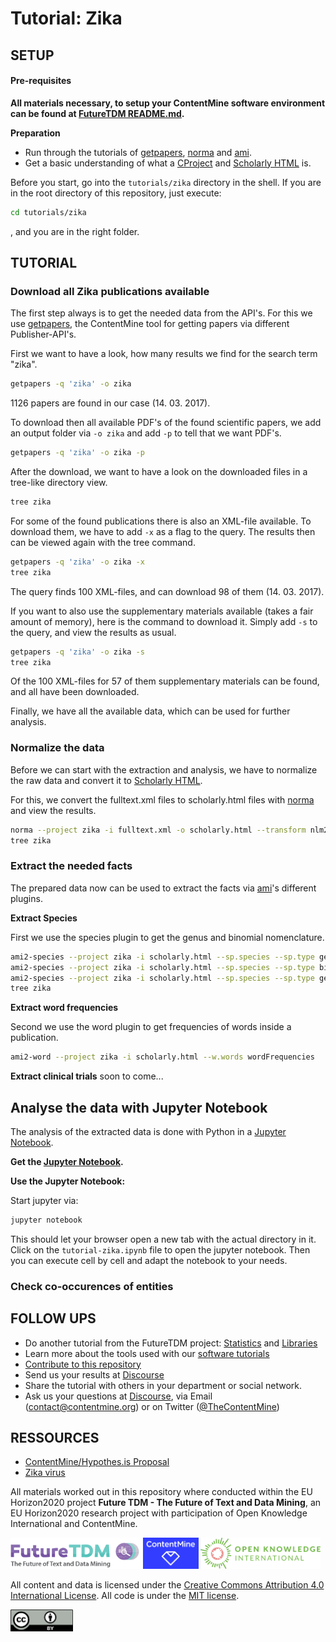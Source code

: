 # Tutorial: Zika

## SETUP
#### Pre-requisites

**All materials necessary, to setup your ContentMine software environment can be found at [FutureTDM README.md](../../README.md#preparation).**

**Preparation**
- Run through the tutorials of [getpapers](https://github.com/ContentMine/workshop-resources/tree/master/software-tutorials/cproject), [norma](https://github.com/ContentMine/workshop-resources/tree/master/software-tutorials/norma) and [ami](https://github.com/ContentMine/workshop-resources/tree/master/software-tutorials/ami).
- Get a basic understanding of what a [CProject](https://github.com/ContentMine/workshop-resources/tree/master/software-tutorials/cproject) and [Scholarly HTML](https://github.com/ContentMine/workshop-resources/tree/master/software-tutorials/sHTML) is.

Before you start, go into the ```tutorials/zika``` directory in the shell. If you are in the root directory of this repository, just execute:
```bash
cd tutorials/zika
```
, and you are in the right folder.

## TUTORIAL

### Download all Zika publications available
The first step always is to get the needed data from the API's. For this we use [getpapers](https://github.com/ContentMine/workshop-resources/tree/master/software-tutorials/cproject), the ContentMine tool for getting papers via different Publisher-API's.

First we want to have a look, how many results we find for the search term "zika".

```bash
getpapers -q 'zika' -o zika
```
1126 papers are found in our case (14. 03. 2017).

To download then all available PDF's of the found scientific papers, we add an output folder via ```-o zika``` and add ```-p``` to tell that we want PDF's.

```bash
getpapers -q 'zika' -o zika -p
```

After the download, we want to have a look on the downloaded files in a tree-like directory view.

```bash
tree zika
```

For some of the found publications there is also an XML-file available. To download them, we have to add ```-x``` as a flag to the query. The results then can be viewed again with the tree command.

```bash
getpapers -q 'zika' -o zika -x
tree zika
```
The query finds 100 XML-files, and can download 98 of them (14. 03. 2017).

If you want to also use the supplementary materials available (takes a fair amount of memory), here is the command to download it. Simply add ```-s``` to the query, and view the results as usual.

```bash
getpapers -q 'zika' -o zika -s
tree zika
```
Of the 100 XML-files for 57 of them supplementary materials can be found, and all have been downloaded.

Finally, we have all the available data, which can be used for further analysis.

### Normalize the data

Before we can start with the extraction and analysis, we have to normalize the raw data and convert it to [Scholarly HTML](https://github.com/ContentMine/workshop-resources/tree/master/software-tutorials/sHTML).

For this, we convert the fulltext.xml files to scholarly.html files with [norma](https://github.com/ContentMine/workshop-resources/tree/master/software-tutorials/norma) and view the results.

```bash
norma --project zika -i fulltext.xml -o scholarly.html --transform nlm2html
tree zika
```

### Extract the needed facts

The prepared data now can be used to extract the facts via [ami](https://github.com/ContentMine/workshop-resources/tree/master/software-tutorials/ami)'s different plugins.

**Extract Species**

First we use the species plugin to get the genus and binomial nomenclature.

```bash
ami2-species --project zika -i scholarly.html --sp.species --sp.type genus
ami2-species --project zika -i scholarly.html --sp.species --sp.type binomial
ami2-species --project zika -i scholarly.html --sp.species --sp.type genussp
tree zika
```

**Extract word frequencies**

Second we use the word plugin to get frequencies of words inside a publication. 

```bash
ami2-word --project zika -i scholarly.html --w.words wordFrequencies
```

**Extract clinical trials**
soon to come...

## Analyse the data with Jupyter Notebook

The analysis of the extracted data is done with Python in a [Jupyter Notebook](http://jupyter.org/).

**Get the [Jupyter Notebook](tutorial-zika.ipynb).**

**Use the Jupyter Notebook:**

Start jupyter via:
```bash
jupyter notebook
```
This should let your browser open a new tab with the actual directory in it. Click on the ```tutorial-zika.ipynb``` file to open the jupyter notebook. Then you can execute cell by cell and adapt the notebook to your needs.

### Check co-occurences of entities

## FOLLOW UPS

- Do another tutorial from the FutureTDM project: [Statistics](tutorial/statistics) and [Libraries](tutorial/libraries)
- Learn more about the tools used with our [software tutorials](https://github.com/ContentMine/workshop-resources)
- [Contribute to this repository](../README.md#contribution)
- Send us your results at [Discourse](http://discuss.contentmine.org/)
- Share the tutorial with others in your department or social network.
- Ask us your questions at [Discourse](http://discuss.contentmine.org/), via Email (contact@contentmine.org) or on Twitter ([@TheContentMine](https://twitter.com/TheContentMine))

## RESSOURCES

- [ContentMine/Hypothes.is Proposal](http://riojournal.com/articles.php?journal_name=rio&id=8424)
- [Zika virus](https://en.wikipedia.org/wiki/Zika_virus)

All materials worked out in this repository where conducted within the EU Horizon2020 project **Future TDM - The Future of Text and Data Mining**, an EU Horizon2020 research project with participation of Open Knowledge International and ContentMine. 

<a href="http://futuretdm.eu/" title=""><img src="/assets/images/logo-futuretdm.png" alt="FutureTDM" height=50 /></a> <a href="http://contentmine.org" title=""><img src="/assets/images/logo-contentmine.png" alt="ContentMine" height=50 /></a> <a href="http://okfn.org/" title="Open Knowledge International"><img src="/assets/images/logo-okf.png" alt="Open Knowledge International" height=50 /></a>

All content and data is licensed under the [Creative Commons Attribution 4.0 International License](http://creativecommons.org/licenses/by/4.0/). All code is under the [MIT license](https://opensource.org/licenses/MIT).

<img src="/assets/images/logo-ccby.png" alt="Creative Commons by" width=100 />

